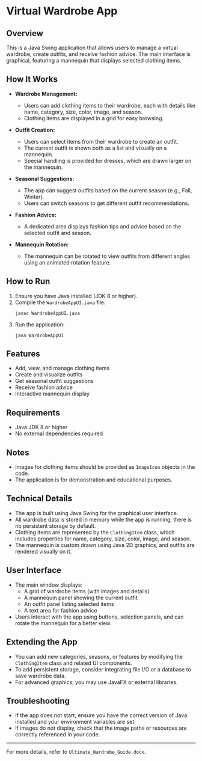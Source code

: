 # Virtual Wardrobe App

## Overview
This is a Java Swing application that allows users to manage a virtual wardrobe, create outfits, and receive fashion advice. The main interface is graphical, featuring a mannequin that displays selected clothing items.

## How It Works
- **Wardrobe Management:**
  - Users can add clothing items to their wardrobe, each with details like name, category, size, color, image, and season.
  - Clothing items are displayed in a grid for easy browsing.

- **Outfit Creation:**
  - Users can select items from their wardrobe to create an outfit.
  - The current outfit is shown both as a list and visually on a mannequin.
  - Special handling is provided for dresses, which are drawn larger on the mannequin.

- **Seasonal Suggestions:**
  - The app can suggest outfits based on the current season (e.g., Fall, Winter).
  - Users can switch seasons to get different outfit recommendations.

- **Fashion Advice:**
  - A dedicated area displays fashion tips and advice based on the selected outfit and season.

- **Mannequin Rotation:**
  - The mannequin can be rotated to view outfits from different angles using an animated rotation feature.

## How to Run
1. Ensure you have Java installed (JDK 8 or higher).
2. Compile the `WardrobeAppUI.java` file:
   ```
   javac WardrobeAppUI.java
   ```
3. Run the application:
   ```
   java WardrobeAppUI
   ```

## Features
- Add, view, and manage clothing items
- Create and visualize outfits
- Get seasonal outfit suggestions
- Receive fashion advice
- Interactive mannequin display

## Requirements
- Java JDK 8 or higher
- No external dependencies required


## Notes
- Images for clothing items should be provided as `ImageIcon` objects in the code.
- The application is for demonstration and educational purposes.

## Technical Details
- The app is built using Java Swing for the graphical user interface.
- All wardrobe data is stored in memory while the app is running; there is no persistent storage by default.
- Clothing items are represented by the `ClothingItem` class, which includes properties for name, category, size, color, image, and season.
- The mannequin is custom drawn using Java 2D graphics, and outfits are rendered visually on it.

## User Interface
- The main window displays:
  - A grid of wardrobe items (with images and details)
  - A mannequin panel showing the current outfit
  - An outfit panel listing selected items
  - A text area for fashion advice
- Users interact with the app using buttons, selection panels, and can rotate the mannequin for a better view.

## Extending the App
- You can add new categories, seasons, or features by modifying the `ClothingItem` class and related UI components.
- To add persistent storage, consider integrating file I/O or a database to save wardrobe data.
- For advanced graphics, you may use JavaFX or external libraries.

## Troubleshooting
- If the app does not start, ensure you have the correct version of Java installed and your environment variables are set.
- If images do not display, check that the image paths or resources are correctly referenced in your code.

---
For more details, refer to `Ultimate_Wardrobe_Guide.docx`.
